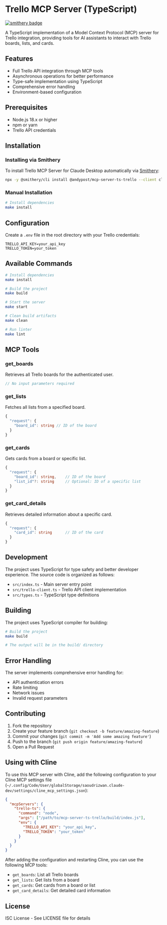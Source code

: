 # Trello MCP Server (TypeScript)
[![smithery badge](https://smithery.ai/badge/@andypost/mcp-server-ts-trello)](https://smithery.ai/server/@andypost/mcp-server-ts-trello)

A TypeScript implementation of a Model Context Protocol (MCP) server for Trello integration, providing tools for AI assistants to interact with Trello boards, lists, and cards.

## Features

- Full Trello API integration through MCP tools
- Asynchronous operations for better performance
- Type-safe implementation using TypeScript
- Comprehensive error handling
- Environment-based configuration

## Prerequisites

- Node.js 18.x or higher
- npm or yarn
- Trello API credentials

## Installation

### Installing via Smithery

To install Trello MCP Server for Claude Desktop automatically via [Smithery](https://smithery.ai/server/@andypost/mcp-server-ts-trello):

```bash
npx -y @smithery/cli install @andypost/mcp-server-ts-trello --client claude
```

### Manual Installation
```bash
# Install dependencies
make install
```

## Configuration

Create a `.env` file in the root directory with your Trello credentials:

```env
TRELLO_API_KEY=your_api_key
TRELLO_TOKEN=your_token
```

## Available Commands

```bash
# Install dependencies
make install

# Build the project
make build

# Start the server
make start

# Clean build artifacts
make clean

# Run linter
make lint
```

## MCP Tools

### get_boards
Retrieves all Trello boards for the authenticated user.
```typescript
// No input parameters required
```

### get_lists
Fetches all lists from a specified board.
```typescript
{
  "request": {
    "board_id": string // ID of the board
  }
}
```

### get_cards
Gets cards from a board or specific list.
```typescript
{
  "request": {
    "board_id": string,    // ID of the board
    "list_id"?: string     // Optional: ID of a specific list
  }
}
```

### get_card_details
Retrieves detailed information about a specific card.
```typescript
{
  "request": {
    "card_id": string      // ID of the card
  }
}
```

## Development

The project uses TypeScript for type safety and better developer experience. The source code is organized as follows:

- `src/index.ts` - Main server entry point
- `src/trello-client.ts` - Trello API client implementation
- `src/types.ts` - TypeScript type definitions

## Building

The project uses TypeScript compiler for building:

```bash
# Build the project
make build

# The output will be in the build/ directory
```

## Error Handling

The server implements comprehensive error handling for:
- API authentication errors
- Rate limiting
- Network issues
- Invalid request parameters

## Contributing

1. Fork the repository
2. Create your feature branch (`git checkout -b feature/amazing-feature`)
3. Commit your changes (`git commit -m 'Add some amazing feature'`)
4. Push to the branch (`git push origin feature/amazing-feature`)
5. Open a Pull Request

## Using with Cline

To use this MCP server with Cline, add the following configuration to your Cline MCP settings file (`~/.config/Code/User/globalStorage/saoudrizwan.claude-dev/settings/cline_mcp_settings.json`):

```json
{
  "mcpServers": {
    "trello-ts": {
      "command": "node",
      "args": ["/path/to/mcp-server-ts-trello/build/index.js"],
      "env": {
        "TRELLO_API_KEY": "your_api_key",
        "TRELLO_TOKEN": "your_token"
      }
    }
  }
}
```

After adding the configuration and restarting Cline, you can use the following MCP tools:
- `get_boards`: List all Trello boards
- `get_lists`: Get lists from a board
- `get_cards`: Get cards from a board or list
- `get_card_details`: Get detailed card information

## License

ISC License - See LICENSE file for details
